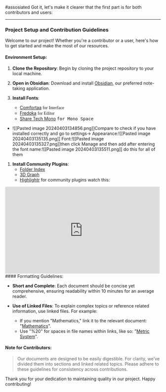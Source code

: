 #assosiated
Got it, let's make it clearer that the first part is for both contributors and users:

---

### Project Setup and Contribution Guidelines

Welcome to our project! Whether you're a contributor or a user, here's how to get started and make the most of our resources.

#### Environment Setup:

1. **Clone the Repository**: Begin by cloning the project repository to your local machine.
    
2. **Open in Obsidian**: Download and install [Obsidian](https://obsidian.md/download), our preferred note-taking application.
    
3. **Install Fonts**:
    
    - [Comfortaa](https://fonts.google.com/specimen/Comfortaa) <span style="font-family:Comfortaa;">for Interface</span>
    - [Fredoka](https://fonts.google.com/specimen/Fredoka) <span style="font-family:Fredoka">for Editor</span>
    - [Share Tech Mono](https://fonts.google.com/specimen/Share+Tech+Mono) <span style="font-family: 'Tech Share Mono', monospace;">for Mono Space</span>
- ![[Pasted image 20240403134856.png]]Compare to check if you have installed correctly and go to settings-> Appearance:![[Pasted image 20240403135135.png]] Font:![[Pasted image 20240403135327.png]]then click Manage and then add after entering the font name:![[Pasted image 20240403135511.png]] do this for all of them
1. **Install Community Plugins**:
    - [Folder Index](obsidian://show-plugin?id=obsidian-folder-index)
    - [3D Graph](obsidian://show-plugin?id=3d-graph)
    - [Highlightr](obsidian://show-plugin?id=highlightr-plugin)
for community plugins watch this:

<iframe height="281.25px"width="500px"src="https://www.youtube.com/embed/usrNyHoam9c?t=15" title="Hack your brain with Obsidian.md" frameborder="0" allow="accelerometer; autoplay; clipboard-write; encrypted-media; gyroscope; picture-in-picture; web-share" referrerpolicy="strict-origin-when-cross-origin" allowfullscreen></iframe>
#### Formatting Guidelines:

- **Short and Complete**: Each document should be concise yet comprehensive, ensuring readability within 10 minutes for an average reader.
    
- **Use of Linked Files**: To explain complex topics or reference related information, use linked files. For example:
    
    - If you mention "Mathematics," link it to the relevant document: "[Mathematics](https://chat.openai.com/c/Math/Math)".
    - Use "%20" for spaces in file names within links, like so: "[Metric System](https://chat.openai.com/c/Resources/metric%20system)".

#### Note for Contributors:

> Our documents are designed to be easily digestible. For clarity, we've divided them into sections and linked related topics. Please adhere to these guidelines for consistency across contributions.

Thank you for your dedication to maintaining quality in our project. Happy contributing!